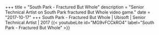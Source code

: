+++
title = "South Park - Fractured But Whole"
description = "Senior Technical Artist on South Park fractured But Whole video game."
date = "2017-10-17"
+++
South Park - Fractured But Whole | Ubisoft | Senior Technical Artist | 2017
{{< youtubeLite id="MG9vFCCkRO4" label="South Park - Fractured But Whole" >}}
